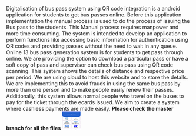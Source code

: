 Digitalisation of bus pass system using QR code integration is a android application for  students to get bus passes online. Before this application implementation the manual process  is used to do the process of issuing the Bus pass to the students. This Manual process requires  manpower and more time consuming. The system is intended to develop an application to  perform functions like accessing basic information for authentication using QR codes and  providing passes without the need to wait in any queue. Online 13 bus pass generation system is  for students to get pass through online. We are providing the option to download a particular  pass or have a soft copy of pass and supervisor can check bus pass using QR code scanning.  This system shows the details of distance and respective price per period. We are using cloud  to host this website and to store the details. We are implementing this to avoid frauds in using  the same bus pass by more than one person and to make people easily renew their passes.  Additionally, this system allows normal people who travel on the buses to pay for the ticket  through the ecards issued. We aim to create a system where cashless payments are made easily.
**Please check the master branch for all the files**
<img src="4pic.jpg" alt="Alt text" width="50" height="50">

